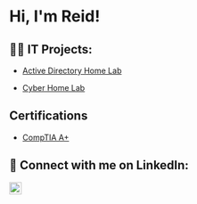 <h1>Hi, I'm Reid! </h1>

<h2>👨‍💻 IT Projects:</h2>

  - [Active Directory Home Lab](https://github.com/joshmadakor1/Algorithms-Practice)
 
  - [Cyber Home Lab](https://github.com/joshmadakor1/4chan-Image-Analysis-Middleware-C964) 
<h2> Certifications </h2>

- [CompTIA A+]()

<h2> 🤳 Connect with me on LinkedIn:</h2>

[<img align="left" alt="JoshMadakor | LinkedIn" width="22px" src="https://cdn.jsdelivr.net/npm/simple-icons@v3/icons/linkedin.svg" />][linkedin]


[linkedin]: www.linkedin.com/in/reid-callender-bab777319

<!--
**joshmadakor1/joshmadakor1** is a ✨ _special_ ✨ repository because its `README.md` (this file) appears on your GitHub profile.

Here are some ideas to get you started:

- 🔭 I’m currently working on ...
- 🌱 I’m currently learning ...
- 👯 I’m looking to collaborate on ...
- 🤔 I’m looking for help with ...
- 💬 Ask me about ...
- 📫 How to reach me: ...
- 😄 Pronouns: ...
- ⚡ Fun fact: ...
-->

